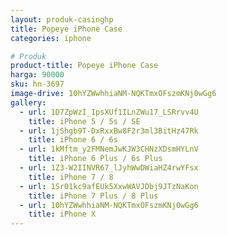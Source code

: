 ```yaml
---
layout: produk-casinghp
title: Popeye iPhone Case
categories: iphone

# Produk
product-title: Popeye iPhone Case
harga: 90000
sku: hn-3697
image-drive: 10hYZWwhhiaNM-NQKTmxOFszmKNj0wGg6
gallery:
  - url: 1D7ZpWzI_IpsXUf1ILnZWu17_LSRrvv4U
    title: iPhone 5 / 5s / SE
  - url: 1jShgb9T-DxRxxBw8F2r3ml3BitHz47Rk
    title: iPhone 6 / 6s
  - url: 1kMftm_y2FMNemJwKJW3CHNzXDsmHYLnV
    title: iPhone 6 Plus / 6s Plus
  - url: 1Z3-W2IINVR67_lJyhWwDWiaHZ4rwYFsx
    title: iPhone 7 / 8
  - url: 1Sr01kc9afEUk5XxwWAVJDbj9JTzNaKon
    title: iPhone 7 Plus / 8 Plus
  - url: 10hYZWwhhiaNM-NQKTmxOFszmKNj0wGg6
    title: iPhone X
---
```

